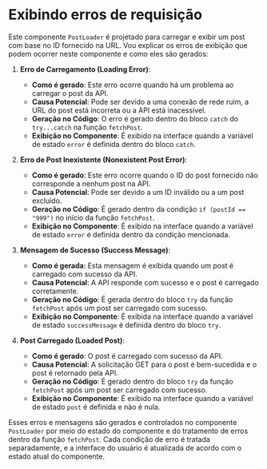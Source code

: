 # Exibindo erros de requisição

Este componente `PostLoader` é projetado para carregar e exibir um post com base no ID fornecido na URL. Vou explicar os erros de exibição que podem ocorrer neste componente e como eles são gerados:

1. **Erro de Carregamento (Loading Error)**:
   - **Como é gerado**: Este erro ocorre quando há um problema ao carregar o post da API.
   - **Causa Potencial**: Pode ser devido a uma conexão de rede ruim, a URL do post está incorreta ou a API está inacessível.
   - **Geração no Código**: O erro é gerado dentro do bloco `catch` do `try...catch` na função `fetchPost`.
   - **Exibição no Componente**: É exibido na interface quando a variável de estado `error` é definida dentro do bloco `catch`.

2. **Erro de Post Inexistente (Nonexistent Post Error)**:
   - **Como é gerado**: Este erro ocorre quando o ID do post fornecido não corresponde a nenhum post na API.
   - **Causa Potencial**: Pode ser devido a um ID inválido ou a um post excluído.
   - **Geração no Código**: É gerado dentro da condição `if (postId == "999")` no início da função `fetchPost`.
   - **Exibição no Componente**: É exibido na interface quando a variável de estado `error` é definida dentro da condição mencionada.

3. **Mensagem de Sucesso (Success Message)**:
   - **Como é gerada**: Esta mensagem é exibida quando um post é carregado com sucesso da API.
   - **Causa Potencial**: A API responde com sucesso e o post é carregado corretamente.
   - **Geração no Código**: É gerada dentro do bloco `try` da função `fetchPost` após um post ser carregado com sucesso.
   - **Exibição no Componente**: É exibida na interface quando a variável de estado `successMessage` é definida dentro do bloco `try`.

4. **Post Carregado (Loaded Post)**:
   - **Como é gerado**: O post é carregado com sucesso da API.
   - **Causa Potencial**: A solicitação GET para o post é bem-sucedida e o post é retornado pela API.
   - **Geração no Código**: É gerado dentro do bloco `try` da função `fetchPost` após um post ser carregado com sucesso.
   - **Exibição no Componente**: É exibido na interface quando a variável de estado `post` é definida e não é nula.

Esses erros e mensagens são gerados e controlados no componente `PostLoader` por meio do estado do componente e do tratamento de erros dentro da função `fetchPost`. Cada condição de erro é tratada separadamente, e a interface do usuário é atualizada de acordo com o estado atual do componente.